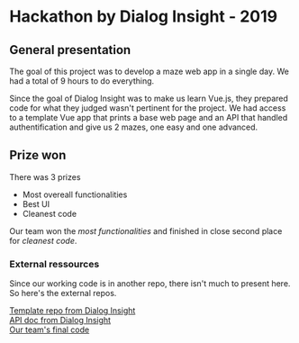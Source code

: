 # Hackathon by Dialog Insight - 2019

## General presentation
The goal of this project was to develop a maze web app in a single day.	
We had a total of 9 hours to do everything.

Since the goal of Dialog Insight was to make us learn Vue.js, they prepared code for what they judged wasn't pertinent for the project. We had access to a template Vue app that prints a base web page and an API that handled authentification and give us 2 mazes, one easy and one advanced.

## Prize won
There was 3 prizes
- Most overeall functionalities
- Best UI
- Cleanest code

Our team won the *most functionalities* and finished in close second place for *cleanest code*.

### External ressources
Since our working code is in another repo, there isn't much to present here. So here's the external repos.

[Template repo from Dialog Insight](https://github.com/dialog-insight/labyrinth-vue)	
[API doc from Dialog Insight](https://labyrinth-api.herokuapp.com/api-docs/)	
[Our team's final code](https://github.com/afrigon/labyrinth-vue)